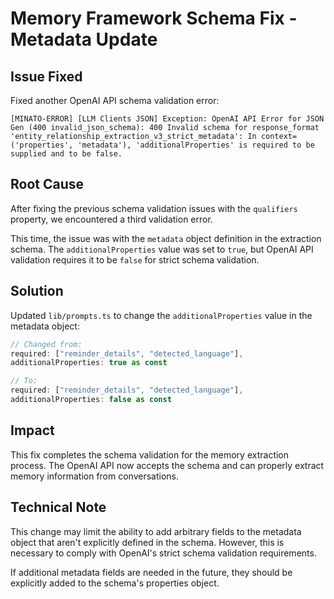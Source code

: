 # Memory Framework Schema Fix - Metadata Update

## Issue Fixed

Fixed another OpenAI API schema validation error:
```
[MINATO-ERROR] [LLM Clients JSON] Exception: OpenAI API Error for JSON Gen (400 invalid_json_schema): 400 Invalid schema for response_format 'entity_relationship_extraction_v3_strict_metadata': In context=('properties', 'metadata'), 'additionalProperties' is required to be supplied and to be false.
```

## Root Cause

After fixing the previous schema validation issues with the `qualifiers` property, we encountered a third validation error. 

This time, the issue was with the `metadata` object definition in the extraction schema. The `additionalProperties` value was set to `true`, but OpenAI API validation requires it to be `false` for strict schema validation.

## Solution

Updated `lib/prompts.ts` to change the `additionalProperties` value in the metadata object:

```typescript
// Changed from:
required: ["reminder_details", "detected_language"],
additionalProperties: true as const

// To:
required: ["reminder_details", "detected_language"],
additionalProperties: false as const
```

## Impact

This fix completes the schema validation for the memory extraction process. The OpenAI API now accepts the schema and can properly extract memory information from conversations.

## Technical Note

This change may limit the ability to add arbitrary fields to the metadata object that aren't explicitly defined in the schema. However, this is necessary to comply with OpenAI's strict schema validation requirements.

If additional metadata fields are needed in the future, they should be explicitly added to the schema's properties object. 